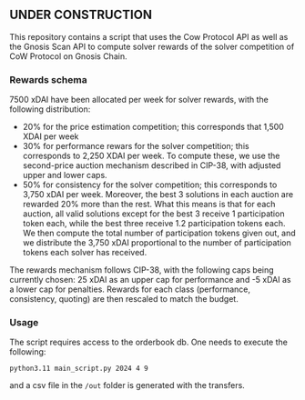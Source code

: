 ## UNDER CONSTRUCTION

This repository contains a script that uses the Cow Protocol API as well as the Gnosis Scan API to compute solver rewards of the solver competition of CoW Protocol on Gnosis Chain.

### Rewards schema

7500 xDAI have been allocated per week for solver rewards, with the following distribution:
- 20% for the price estimation competition; this corresponds that 1,500 XDAI per week
- 30% for performance rewars for the solver competition; this corresponds to 2,250 XDAI per week. To compute these, we use the second-price auction mechanism described in CIP-38, with adjusted upper and lower caps.
- 50% for consistency for the solver competition; this corresponds to 3,750 xDAI per week. Moreover, the best 3 solutions in each auction are rewarded 20% more than the rest. What this means is that for each auction, all valid solutions except for the best 3 receive 1 participation token each, while the best three receive 1.2 participation tokens each. We then compute the total number of participation tokens given out, and we distribute the 3,750 xDAI proportional to the number of participation tokens each solver has received.

The rewards mechanism follows CIP-38, with the following caps being currently chosen: 25 xDAI as an upper cap for performance and -5 xDAI as a lower cap for penalties. Rewards for each class (performance, consistency, quoting) are then rescaled to match the budget.

### Usage

The script requires access to the orderbook db. One needs to execute the following:

`python3.11 main_script.py 2024 4 9`

and a csv file in the `/out` folder is generated with the transfers.

